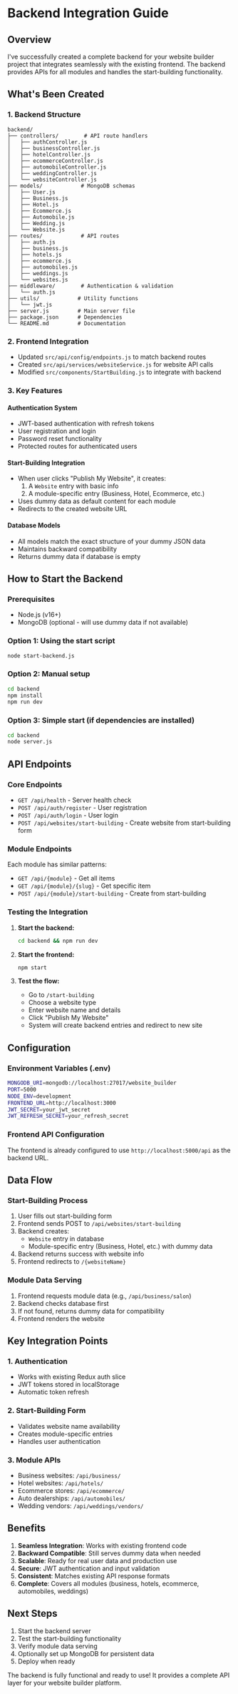 # Backend Integration Guide

## Overview

I've successfully created a complete backend for your website builder project that integrates seamlessly with the existing frontend. The backend provides APIs for all modules and handles the start-building functionality.

## What's Been Created

### 1. Backend Structure
```
backend/
├── controllers/        # API route handlers
│   ├── authController.js
│   ├── businessController.js
│   ├── hotelController.js
│   ├── ecommerceController.js
│   ├── automobileController.js
│   ├── weddingController.js
│   └── websiteController.js
├── models/            # MongoDB schemas
│   ├── User.js
│   ├── Business.js
│   ├── Hotel.js
│   ├── Ecommerce.js
│   ├── Automobile.js
│   ├── Wedding.js
│   └── Website.js
├── routes/            # API routes
│   ├── auth.js
│   ├── business.js
│   ├── hotels.js
│   ├── ecommerce.js
│   ├── automobiles.js
│   ├── weddings.js
│   └── websites.js
├── middleware/        # Authentication & validation
│   └── auth.js
├── utils/            # Utility functions
│   └── jwt.js
├── server.js         # Main server file
├── package.json      # Dependencies
└── README.md         # Documentation
```

### 2. Frontend Integration
- Updated `src/api/config/endpoints.js` to match backend routes
- Created `src/api/services/websiteService.js` for website API calls
- Modified `src/components/StartBuilding.js` to integrate with backend

### 3. Key Features

#### Authentication System
- JWT-based authentication with refresh tokens
- User registration and login
- Password reset functionality
- Protected routes for authenticated users

#### Start-Building Integration
- When user clicks "Publish My Website", it creates:
  1. A `Website` entry with basic info
  2. A module-specific entry (Business, Hotel, Ecommerce, etc.)
- Uses dummy data as default content for each module
- Redirects to the created website URL

#### Database Models
- All models match the exact structure of your dummy JSON data
- Maintains backward compatibility
- Returns dummy data if database is empty

## How to Start the Backend

### Prerequisites
- Node.js (v16+)
- MongoDB (optional - will use dummy data if not available)

### Option 1: Using the start script
```bash
node start-backend.js
```

### Option 2: Manual setup
```bash
cd backend
npm install
npm run dev
```

### Option 3: Simple start (if dependencies are installed)
```bash
cd backend
node server.js
```

## API Endpoints

### Core Endpoints
- `GET /api/health` - Server health check
- `POST /api/auth/register` - User registration
- `POST /api/auth/login` - User login
- `POST /api/websites/start-building` - Create website from start-building form

### Module Endpoints
Each module has similar patterns:
- `GET /api/{module}` - Get all items
- `GET /api/{module}/{slug}` - Get specific item
- `POST /api/{module}/start-building` - Create from start-building

### Testing the Integration

1. **Start the backend:**
   ```bash
   cd backend && npm run dev
   ```

2. **Start the frontend:**
   ```bash
   npm start
   ```

3. **Test the flow:**
   - Go to `/start-building`
   - Choose a website type
   - Enter website name and details
   - Click "Publish My Website"
   - System will create backend entries and redirect to new site

## Configuration

### Environment Variables (.env)
```bash
MONGODB_URI=mongodb://localhost:27017/website_builder
PORT=5000
NODE_ENV=development
FRONTEND_URL=http://localhost:3000
JWT_SECRET=your_jwt_secret
JWT_REFRESH_SECRET=your_refresh_secret
```

### Frontend API Configuration
The frontend is already configured to use `http://localhost:5000/api` as the backend URL.

## Data Flow

### Start-Building Process
1. User fills out start-building form
2. Frontend sends POST to `/api/websites/start-building`
3. Backend creates:
   - `Website` entry in database
   - Module-specific entry (Business, Hotel, etc.) with dummy data
4. Backend returns success with website info
5. Frontend redirects to `/{websiteName}`

### Module Data Serving
1. Frontend requests module data (e.g., `/api/business/salon`)
2. Backend checks database first
3. If not found, returns dummy data for compatibility
4. Frontend renders the website

## Key Integration Points

### 1. Authentication
- Works with existing Redux auth slice
- JWT tokens stored in localStorage
- Automatic token refresh

### 2. Start-Building Form
- Validates website name availability
- Creates module-specific entries
- Handles user authentication

### 3. Module APIs
- Business websites: `/api/business/`
- Hotel websites: `/api/hotels/`
- Ecommerce stores: `/api/ecommerce/`
- Auto dealerships: `/api/automobiles/`
- Wedding vendors: `/api/weddings/vendors/`

## Benefits

1. **Seamless Integration**: Works with existing frontend code
2. **Backward Compatible**: Still serves dummy data when needed
3. **Scalable**: Ready for real user data and production use
4. **Secure**: JWT authentication and input validation
5. **Consistent**: Matches existing API response formats
6. **Complete**: Covers all modules (business, hotels, ecommerce, automobiles, weddings)

## Next Steps

1. Start the backend server
2. Test the start-building functionality
3. Verify module data serving
4. Optionally set up MongoDB for persistent data
5. Deploy when ready

The backend is fully functional and ready to use! It provides a complete API layer for your website builder platform.
